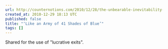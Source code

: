 ```yaml
---
url: http://counternotions.com/2010/12/28/the-unbearable-inevitability-of-being-android-1995/
created_at: 2010-12-29 18:13 UTC
published: false
title: "‘Like an Army of 41 Shades of Blue’"
tags: []
---
```


Shared for the use of "lucrative exits".

